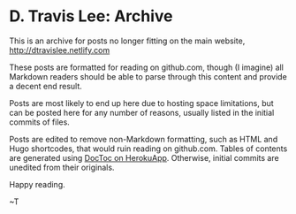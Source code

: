 # D. Travis Lee: Archive

This is an archive for posts no longer fitting on the main website, http://dtravislee.netlify.com

These posts are formatted for reading on github.com, though (I imagine) all Markdown readers should be able to parse through this content and provide a decent end result.

Posts are most likely to end up here due to hosting space limitations, but can be posted here for any number of reasons, usually listed in the initial commits of files.

Posts are edited to remove non-Markdown formatting, such as HTML and Hugo shortcodes, that would ruin reading on github.com. Tables of contents are generated using [DocToc on HerokuApp](http://doctoc.herokuapp.com/). Otherwise, initial commits are unedited from their originals.

Happy reading.

~T
